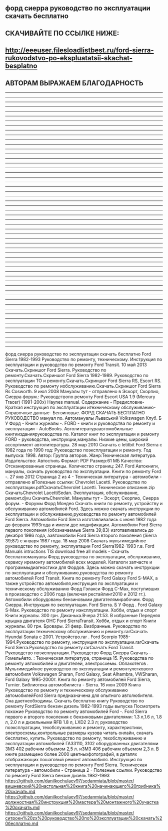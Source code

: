 форд сиерра руководство по эксплуатации скачать бесплатно
--------------------------------------------------
СКАЧИВАЙТЕ ПО ССЫЛКЕ НИЖЕ:
--------------------------------------------------
http://eeeuser.filesloadlistbest.ru/ford-sierra-rukovodstvo-po-ekspluatatsii-skachat-besplatno
--------------------------------------------------
АВТОРАМ ВЫРАЖАЕМ БЛАГОДАРНОСТЬ
--------------------------------------------------
--------------------------------------------------
--------------------------------------------------
--------------------------------------------------
--------------------------------------------------
--------------------------------------------------
--------------------------------------------------
--------------------------------------------------
--------------------------------------------------
--------------------------------------------------
--------------------------------------------------
--------------------------------------------------
--------------------------------------------------
--------------------------------------------------
--------------------------------------------------
--------------------------------------------------
--------------------------------------------------
--------------------------------------------------
--------------------------------------------------
--------------------------------------------------
--------------------------------------------------
--------------------------------------------------
--------------------------------------------------
--------------------------------------------------
--------------------------------------------------
--------------------------------------------------
--------------------------------------------------
--------------------------------------------------
--------------------------------------------------
--------------------------------------------------
--------------------------------------------------
--------------------------------------------------
--------------------------------------------------
--------------------------------------------------
--------------------------------------------------
--------------------------------------------------
--------------------------------------------------
--------------------------------------------------
--------------------------------------------------
--------------------------------------------------
--------------------------------------------------
--------------------------------------------------
--------------------------------------------------
--------------------------------------------------
--------------------------------------------------
--------------------------------------------------
--------------------------------------------------
--------------------------------------------------
--------------------------------------------------
--------------------------------------------------
--------------------------------------------------
--------------------------------------------------
--------------------------------------------------
--------------------------------------------------
--------------------------------------------------
--------------------------------------------------
форд сиерра руководство по эксплуатации скачать бесплатно Ford Sierra 1982-1993 Руководство по ремонту, техническому. Инструкция по эксплуатации и руководство по ремонту Ford Transit. 10 май 2013  Скачать.Cкриншот Ford Sierra. Руководство по ремонту.Скачать.Cкриншот Ford Sierra 1982-1989. Руководство по эксплуатации ТО и ремонту.Скачать.Cкриншот Ford Sierra RS, Escort RS. Руководство по ремонту иобслуживанию.Скачать.Cкриншот Ford Sierra Rs Cosworth. 9 июл 2008  Мануалы тут - отправлено в Эскорт, Скорпио, Сиерра форум.: Руководствопо ремонту Ford Escort USA 1.9 (Mercury Tracer) (1991-200x) Haynes manual. Содержание - Предисловие- Краткая инструкция по эксплуатации итехническому обслуживанию- Справочные данные- Бензиновые. ФОРД СКАЧАТЬ БЕСПЛАТНО РУКОВОДСТВО мануал по. Автомануалы  Льввський Volkswagen Клуб. Б У Форд - Книги  журналы -. FORD - книги и руководства по ремонту и эксплуатации - AutoBooks. Автолитератураавтомобильные книгиизданияруководства по. Каталог книг по эксплуатации и ремонту FORD - руководства, инструкции,мануалы. Низкие цены, широкий ассортимент автолитературы. 28 мар 2010  Скачать c letitbit Ford Sierra с 1982 года по 1990 год: Руководство поэксплуатации и ремонту. Год выпуска: 1998. Автор: Группа авторов. Жанр:Техническая литература. Издательство: Автостиль Формат: PDF Размер:61 МБ Качество: Отсканированные страницы. Количество страниц: 247. Ford  Автокниги, мануалы, скачать руководство по эксплуатации. Книги по ремонту Ford -. 27 янв 2012  Страница 2 из 4 - Техническая литература - автомобили - отправлено вПолезные ссылки: Chevrolet Lacetti. Руководство по эксплуатации.pdfСкачатьChevrolet Lacetti. Техническое описание.zip СкачатьChevrolet LacettiSedan. Эксплуатация, обслуживание, ремонт.djvu СкачатьChevrolet. Мануалы тут - Эскорт, Скорпио, Сиерра форум. - Форумы Форд Мондео
Скачать книги по ремонту, устройству и обслуживанию автомобилей Ford. Здесь можно скачать инструкции по эксплуатации и обслуживанию,руководства по ремонту автомобилей Ford Sierra. Автомобили Ford Sierra изготавливались с июня 1982 года до февраля 1993года и имели две модификации. Автомобили Ford Sierra первого поколения (обозначаемые Sierra 39;83) изготавливались до декабря 1986 года, аавтомобили Ford Sierra второго поколения (Sierra 39;87)  с января 1987 года. 18 мар 2008  Скачать мультимедийное руководство по ремонту, эксплуатации Ford Sierra1982-1993 г.в. Ford Manuals intructions TIS download free all models - Скачать бесплатномануалы Форд руководства по эксплуатации, обслуживанию, сервису иремонту автомобилей всех моделей. Каталоги запчасте и программыдиагностики для Фордов. Здесь можно скачать инструкции по эксплуатации и обслуживанию,руководства по ремонту автомобилей Ford Transit. Книга по ремонту Ford Galaxy  Ford S-MAX, а также устройство автомобиля,инструкция по эксплуатации и техническому обслуживанию Форд Гэлакси Форд С-Мах, поступивших в производство с 2006 года (включая рестайлинг2010 и 2012 гг.). Автомобили оборудованы бензиновыми двигателямирабочим. Форд Сиерра. Инструкция по эксплуатации. Ford Sierra. Б У Форд .  Ford Galaxy  S-Max. Руководство по ремонту иэксплуатации. Хобби, отдых и спорт  Книги  журналы. 300 грн. Диканька.Вчера 21:53. В избранные  Передняя крышка двигателя OHC Ford SierraTransit. Хобби, отдых и спорт  Книги  журналы. 80 грн. Бровары. 21 февр. Визбранные. Руководство по эксплуатации техническому обслуживанию и ремонту.rarСкачать Hyundai Sonata с 2001. Устройство.rar . Ford Scorpio 1985-1994.Руководство по ремонту, инструкция по эксплуатации.rarСкачать Ford Sierra.Руководство по ремонту.rarСкачать Ford Transit. Руководство поэксплуатации. Руководство Форд Сиерра  Скачать - ГомельАвто. : Техническая литература, страница 15. Руководства по ремонту автомобилей и двигателей, электросхемы.  Облакотегов  . Мультимедийное руководство по эксплуатации и ремонтулегкового автомобиля Volkswagen Sharan, Ford Galaxy, Seat Alhambra, VWSharan, Ford Galaxy 1995-2000г.  Книга по ремонту автомобилей Ford Sierra, Turnier. Библиотека автомобилиста - Sierra. 16 июн 2009  Книга Руководство по ремонту и техническому обслуживанию автомобилейFord Sierra предназначена для опытного автолюбителя. Она даетнеобходимы.  Скачать бесплатно книгу Руководство по ремонту FordSierra бензин  дизель 1982-1993 годы выпуска  Посмотреть похожие
Руководство по ремонту автомобилей Ford -. Ford Sierra первого и второго поколения с бензиновыми двигателями: 1.3 л,1.6 л, 1.8 л, 2.0 л и дизельными RFB 1.8 л, LXD2 2.3 л; руководство поэксплуатации, техобслуживанию и ремонту, характеристики, электросхемы,контрольные размеры кузова читать онлайн, скачать бесплатно, купить. Руководство по ремонту, техобслуживанию и эксплуатации автомобилей ГАЗ3110, 3102 оборудованных двигателями ЗМЗ 402 рабочим объемом 2,5 л. иЗМЗ 406 рабочим объемом 2,3 л. В книге размещено более 2000 цветныхфотографий, в деталях отображающих пошаговый ремонт автомобиля. Инструкция по эксплуатации и руководство по ремонту Ford Sierra. Техническая литература - автомобили - Страница 2 - Полезные ссылки. Руководство по ремонту Ford Sierra бензин  дизель 1982-1993
https://github.com/danilkochulaev97/sedanmiata/blob/master/вишневский%20настольная%20книга%20начинающего%20грибника%20скачать.md
https://github.com/danilkochulaev97/sedanmiata/blob/master/должностная%20инструкция%20мастера%20монтажного%20участка%20скачать.md
https://github.com/danilkochulaev97/sedanmiata/blob/master/ситроен%20zx%20руководство%20по%20эксплуатации%20скачать%20бесплатно.md
